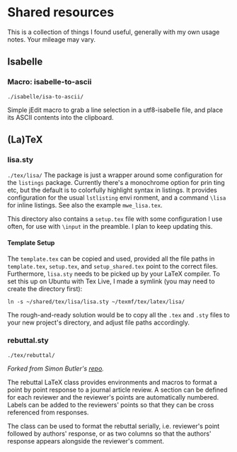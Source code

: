 # Shared resources
This is a collection of things I found useful, generally with my own usage notes. Your mileage may vary.

## Isabelle
### Macro: isabelle-to-ascii
```./isabelle/isa-to-ascii/```

Simple jEdit macro to grab a line selection in a utf8-isabelle file, and place its ASCII contents into the clipboard.

## (La)TeX
### lisa.sty
```./tex/lisa/```
The package is just a wrapper around some configuration for the `listings` package. Currently there's a monochrome option for prin
ting etc, but the default is to colorfully highlight syntax in listings. It provides configuration for the usual `lstlisting` envi
ronment, and a command `\lisa` for inline listings. See also the example `mwe_lisa.tex`.

This directory also contains a `setup.tex` file with some configuration I use often, for use with `\input` in the preamble. I plan
 to keep updating this.

#### Template Setup
The `template.tex` can be copied and used, provided all the file paths in `template.tex`, `setup.tex`, and `setup_shared.tex` point to the correct files. Furthermore, `lisa.sty` needs to be picked up by your LaTeX compiler. To set this up on Ubuntu with Tex Live, I made a symlink (you may need to create the directory first):
```
ln -s ~/shared/tex/lisa/lisa.sty ~/texmf/tex/latex/lisa/
```
The rough-and-ready solution would be to copy all the `.tex` and `.sty` files to your new project's directory, and adjust file paths accordingly.

### rebuttal.sty
```./tex/rebuttal/```

*Forked from Simon Butler's [repo](https://github.com/sjbutler/rebuttal).*

The rebuttal LaTeX class provides environments and macros to format a point by point response to a journal article review. A section can be defined for each reviewer and the reviewer's points are automatically numbered. Labels can be added to the reviewers' points so that they can be cross referenced from responses.

The class can be used to format the rebuttal serially, i.e. reviewer's point followed by authors' response, or as two columns so that the authors' response appears alongside the reviewer's comment.
